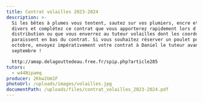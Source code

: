 ```yaml
---
title: Contrat volailles 2023-2024
description: >-
  Si les bêtes à plumes vous tentent, sautez sur vos plumiers, encre et outils
  divers et complétez ce contrat que vous apporterez rapidement lors d’une
  distribution ou que vous enverrez au tuteur volailles dont les coordonnées
  paraissent en bas du contrat. Si vous souhaitez réserver un poulet pour le 6
  octobre, envoyez impérativement votre contrat à Daniel le tuteur avant le 30
  septembre !

  http://amap.delagouttedeau.free.fr/spip.php?article285
tutors:
  - w44Nipamq
producer: 2Kkw2Um1F
photoUrl: /uploads/images/volailles.jpg
documentPath: /uploads/files/contrat_volailles_2023-2024.pdf
---
```

